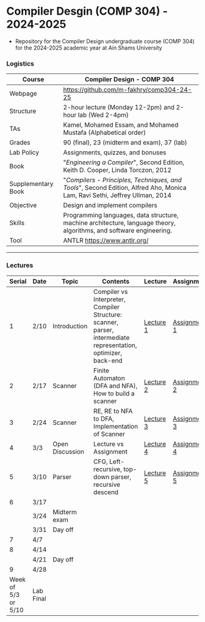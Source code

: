 # Compiler Desgin (COMP 304) - 2024-2025

- Repository for the Compiler Design undergraduate course (COMP 304) for the 2024-2025 academic year at Ain Shams University

### Logistics

Course | Compiler Design - COMP 304
---|----
Webpage| https://github.com/m-fakhry/comp304-24-25
Structure | 2-hour lecture (Monday 12-2pm) and 2-hour lab (Wed 2-4pm)
TAs | Kamel, Mohamed Essam, and Mohamed Mustafa (Alphabetical order)
Grades | 90 (final), 23 (midterm and exam), 37 (lab)
Lab Policy| Assignments, quizzes, and bonuses
Book | "_Engineering a Compiler_", Second Edition, Keith D. Cooper, Linda Torczon, 2012
Supplementary Book|"_Compilers - Principles, Techniques, and Tools_", Second Edition, Alfred Aho, Monica Lam, Ravi Sethi, Jeffrey Ullman, 2014 
Objective | Design and implement compilers
Skills | Programming languages, data structure, machine architecture, language theory, algorithms, and software engineering.
Tool |  ANTLR https://www.antlr.org/

---

### Lectures

Serial| Date |Topic | Contents | Lecture | Assignment
---|---|---|---|---|---
1| 2/10 | Introduction |Compiler vs Interpreter, Compiler Structure: scanner, parser, intermediate representation, optimizer, back-end  | [Lecture 1](Lectures/lec1.md) | [Assignment 1](Assignments/assign1.md)
2| 2/17|Scanner|Finite Automaton (DFA and NFA), How to build a scanner|[Lecture 2](Lectures/lec2.md) | [Assignment 2](Assignments/assign2.md)
3| 2/24|Scanner|RE, RE to NFA to DFA, Implementation of Scanner|[Lecture 3](Lectures/lec3.md) | [Assignment 3](Assignments/assign3.md)
4|3/3|Open Discussion|Lecture vs Assignment|[Lecture 4](Lectures/lec4.md) | [Assignment 4](Assignments/assign4.md)
5|3/10|Parser|CFG, Left-recursive, top-down parser, recursive descend|[Lecture 5](Lectures/lec5.md) | [Assignment 5](Assignments/assign5.md)
6| 3/17||||
&#65279;|3/24|Midterm exam|||
&#65279;|3/31|Day off|||
7| 4/7||||
8| 4/14||||
&#65279;| 4/21|Day off|||
9| 4/28||||
Week of 5/3 or 5/10|Lab Final|||
